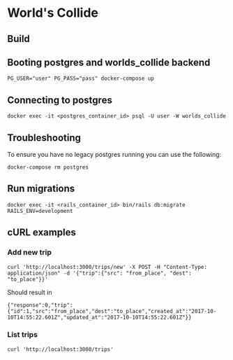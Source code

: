 # World's Collide

## Build

## Booting postgres and worlds_collide backend
```
PG_USER="user" PG_PASS="pass" docker-compose up
```

## Connecting to postgres
```
docker exec -it <postgres_container_id> psql -U user -W worlds_collide
```

## Troubleshooting
To ensure you have no legacy postgres running you can use the following:
```
docker-compose rm postgres
```

## Run migrations

```
docker exec -it <rails_container_id> bin/rails db:migrate RAILS_ENV=development
```

## cURL examples

### Add new trip
```
curl 'http://localhost:3000/trips/new' -X POST -H "Content-Type: application/json" -d '{"trip":{"src": "from_place", "dest": "to_place"}}'
```
Should result in
```
{"response":0,"trip":{"id":1,"src":"from_place","dest":"to_place","created_at":"2017-10-10T14:55:22.601Z","updated_at":"2017-10-10T14:55:22.601Z"}}
```

### List trips
```
curl 'http://localhost:3000/trips'
```
